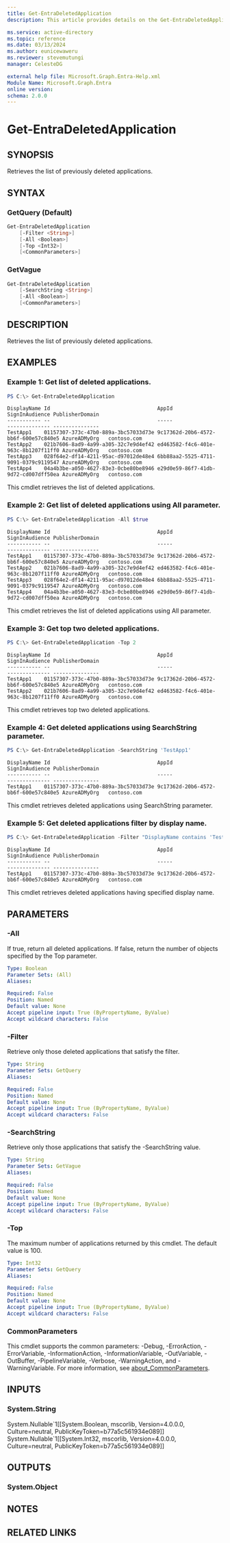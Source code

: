 ```yaml
---
title: Get-EntraDeletedApplication
description: This article provides details on the Get-EntraDeletedApplication command.

ms.service: active-directory
ms.topic: reference
ms.date: 03/13/2024
ms.author: eunicewaweru
ms.reviewer: stevemutungi
manager: CelesteDG

external help file: Microsoft.Graph.Entra-Help.xml
Module Name: Microsoft.Graph.Entra
online version:
schema: 2.0.0
---
```


# Get-EntraDeletedApplication

## SYNOPSIS
Retrieves the list of previously deleted applications.

## SYNTAX

### GetQuery (Default)
```powershell
Get-EntraDeletedApplication 
    [-Filter <String>] 
    [-All <Boolean>] 
    [-Top <Int32>] 
    [<CommonParameters>]
```

### GetVague
```powershell
Get-EntraDeletedApplication 
    [-SearchString <String>] 
    [-All <Boolean>] 
    [<CommonParameters>]
```

## DESCRIPTION
Retrieves the list of previously deleted applications.

## EXAMPLES

### Example 1: Get list of deleted applications.
```powershell
PS C:\> Get-EntraDeletedApplication
```

```output
DisplayName Id                                   AppId                                SignInAudience PublisherDomain
----------- --                                   -----                                -------------- ---------------
TestApp1    01157307-373c-47b0-889a-3bc57033d73e 9c17362d-20b6-4572-bb6f-600e57c840e5 AzureADMyOrg   contoso.com
TestApp2    021b7606-8ad9-4a99-a305-32c7e9d4ef42 ed463582-f4c6-401e-963c-8b1207f11ff0 AzureADMyOrg   contoso.com
TestApp3    028f64e2-df14-4211-95ac-d97012de48e4 6bb88aa2-5525-4711-9091-0379c9119547 AzureADMyOrg   contoso.com
TestApp4    04a4b3be-a050-4627-83e3-0cbe80be8946 e29d0e59-86f7-41db-9d72-cd007dff50ea AzureADMyOrg   contoso.com
```

This cmdlet retrieves the list of deleted applications.  

### Example 2: Get list of deleted applications using All parameter.
```powershell
PS C:\> Get-EntraDeletedApplication -All $true
```

```output
DisplayName Id                                   AppId                                SignInAudience PublisherDomain
----------- --                                   -----                                -------------- ---------------
TestApp1    01157307-373c-47b0-889a-3bc57033d73e 9c17362d-20b6-4572-bb6f-600e57c840e5 AzureADMyOrg   contoso.com
TestApp2    021b7606-8ad9-4a99-a305-32c7e9d4ef42 ed463582-f4c6-401e-963c-8b1207f11ff0 AzureADMyOrg   contoso.com
TestApp3    028f64e2-df14-4211-95ac-d97012de48e4 6bb88aa2-5525-4711-9091-0379c9119547 AzureADMyOrg   contoso.com
TestApp4    04a4b3be-a050-4627-83e3-0cbe80be8946 e29d0e59-86f7-41db-9d72-cd007dff50ea AzureADMyOrg   contoso.com
```

This cmdlet retrieves the list of deleted applications using All parameter.  

### Example 3: Get top two deleted applications.
```powershell
PS C:\> Get-EntraDeletedApplication -Top 2
```

```output
DisplayName Id                                   AppId                                SignInAudience PublisherDomain
----------- --                                   -----                                -------------- ---------------
TestApp1    01157307-373c-47b0-889a-3bc57033d73e 9c17362d-20b6-4572-bb6f-600e57c840e5 AzureADMyOrg   contoso.com
TestApp2    021b7606-8ad9-4a99-a305-32c7e9d4ef42 ed463582-f4c6-401e-963c-8b1207f11ff0 AzureADMyOrg   contoso.com
```

This cmdlet retrieves top two deleted applications.

### Example 4: Get deleted applications using SearchString parameter.
```powershell
PS C:\> Get-EntraDeletedApplication -SearchString 'TestApp1'
```

```output
DisplayName Id                                   AppId                                SignInAudience PublisherDomain
----------- --                                   -----                                -------------- ---------------
TestApp1    01157307-373c-47b0-889a-3bc57033d73e 9c17362d-20b6-4572-bb6f-600e57c840e5 AzureADMyOrg   contoso.com
```

This cmdlet retrieves deleted applications using SearchString parameter.  

### Example 5: Get deleted applications filter by display name.
```powershell
PS C:\> Get-EntraDeletedApplication -Filter "DisplayName contains 'TestApp1'"
```

```output
DisplayName Id                                   AppId                                SignInAudience PublisherDomain
----------- --                                   -----                                -------------- ---------------
TestApp1    01157307-373c-47b0-889a-3bc57033d73e 9c17362d-20b6-4572-bb6f-600e57c840e5 AzureADMyOrg   contoso.com
```

This cmdlet retrieves deleted applications having specified display name.  

## PARAMETERS

### -All
If true, return all deleted applications.
If false, return the number of objects specified by the Top parameter.

```yaml
Type: Boolean
Parameter Sets: (All)
Aliases:

Required: False
Position: Named
Default value: None
Accept pipeline input: True (ByPropertyName, ByValue)
Accept wildcard characters: False
```

### -Filter
Retrieve only those deleted applications that satisfy the filter.

```yaml
Type: String
Parameter Sets: GetQuery
Aliases:

Required: False
Position: Named
Default value: None
Accept pipeline input: True (ByPropertyName, ByValue)
Accept wildcard characters: False
```

### -SearchString
Retrieve only those applications that satisfy the -SearchString value.

```yaml
Type: String
Parameter Sets: GetVague
Aliases:

Required: False
Position: Named
Default value: None
Accept pipeline input: True (ByPropertyName, ByValue)
Accept wildcard characters: False
```

### -Top
The maximum number of applications returned by this cmdlet.
The default value is 100.

```yaml
Type: Int32
Parameter Sets: GetQuery
Aliases:

Required: False
Position: Named
Default value: None
Accept pipeline input: True (ByPropertyName, ByValue)
Accept wildcard characters: False
```

### CommonParameters
This cmdlet supports the common parameters: -Debug, -ErrorAction, -ErrorVariable, -InformationAction, -InformationVariable, -OutVariable, -OutBuffer, -PipelineVariable, -Verbose, -WarningAction, and -WarningVariable. For more information, see [about_CommonParameters](http://go.microsoft.com/fwlink/?LinkID=113216).

## INPUTS

### System.String
System.Nullable\`1\[\[System.Boolean, mscorlib, Version=4.0.0.0, Culture=neutral, PublicKeyToken=b77a5c561934e089\]\] System.Nullable\`1\[\[System.Int32, mscorlib, Version=4.0.0.0, Culture=neutral, PublicKeyToken=b77a5c561934e089\]\]

## OUTPUTS

### System.Object
## NOTES

## RELATED LINKS

